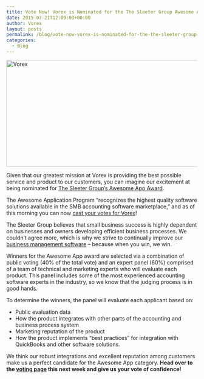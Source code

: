 ```yaml
---
title: Vote Now! Vorex is Nominated for the The Sleeter Group Awesome App Award
date: 2015-07-21T12:09:03+00:00
author: Vorex
layout: posts
permalink: /blog/vote-now-vorex-is-nominated-for-the-the-sleeter-group-awesome-app-award/
categories:
  - Blog
---
```

[<img class="alignnone size-large wp-image-1249" src="http://www.vorex.com/wp-content/uploads/2015/07/Screen-Shot-2015-07-21-at-12.59.55-PM-1024x435.png" alt="Vorex" width="660" height="280" />](http://www.vorex.com/wp-content/uploads/2015/07/Screen-Shot-2015-07-21-at-12.59.55-PM.png)

Given that our greatest mission at Vorex is providing the best possible service and product to our customers, you can imagine our excitement at being nominated for [The Sleeter Group&#8217;s Awesome App Award](http://www.sleeter.com/awesomeapps). <!--more-->

The Awesome Application Program &#8220;recognizes the highest quality software solutions available in the SMB accounting software marketplace,&#8221; and as of this morning you can now [cast your votes for Vorex](http://www.sleeter.com/awesomeapps/2016/vorex)!

The Sleeter Group believes that small business success is highly dependent on businesses and owners developing efficient business processes. We couldn&#8217;t agree more, which is why we strive to continually improve our [business management software](http://www.vorex.com/product/) &#8211; because when you win, we win.

Winners for the Awesome App award are selected via a combination of public voting (40% of the total vote) and an expert panel (60%) comprised of a team of technical and marketing experts who will evaluate each product. This panel includes some of the most experienced accounting software experts in the industry, so we know that the judging process is in good hands.

To determine the winners, the panel will evaluate each applicant based on:

  * Public evaluation data
  * How the product integrates with other parts of the accounting and business process system
  * Marketing reputation of the product
  * How the product implements &#8220;best practices&#8221; for integration with QuickBooks and other software solutions.

We think our robust integrations and excellent reputation among customers make us a perfect candidate for the Awesome App category. **Head over to the [voting page](http://www.sleeter.com/awesomeapps/2016/vorex) this next week and give us your vote of confidence!**
